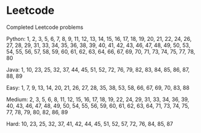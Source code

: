 # Leetcode
Completed Leetcode problems

Python: 1, 2, 3, 5, 6, 7, 8, 9, 11, 12, 13, 14, 15, 16, 17, 18, 19, 20, 21, 22, 24, 26, 27, 28, 29, 31, 33, 34, 35, 36, 38, 39, 40, 41, 42, 43, 46, 47, 48, 49, 50, 53, 54, 55, 56, 57, 58, 59, 60, 61, 62, 63, 64, 66, 67, 69, 70, 71, 73, 74, 75, 77, 78, 80

Java: 1, 10, 23, 25, 32, 37, 44, 45, 51, 52, 72, 76, 79, 82, 83, 84, 85, 86, 87, 88, 89

Easy: 1, 7, 9, 13, 14, 20, 21, 26, 27, 28, 35, 38, 53, 58, 66, 67, 69, 70, 83, 88

Medium: 2, 3, 5, 6, 8, 11, 12, 15, 16, 17, 18, 19, 22, 24, 29, 31, 33, 34, 36, 39, 40, 43, 46, 47, 48, 49, 50, 54, 55, 56, 59, 60, 61, 62, 63, 64, 71, 73, 74, 75, 77, 78, 79, 80, 82, 86, 89

Hard: 10, 23, 25, 32, 37, 41, 42, 44, 45, 51, 52, 57, 72, 76, 84, 85, 87
